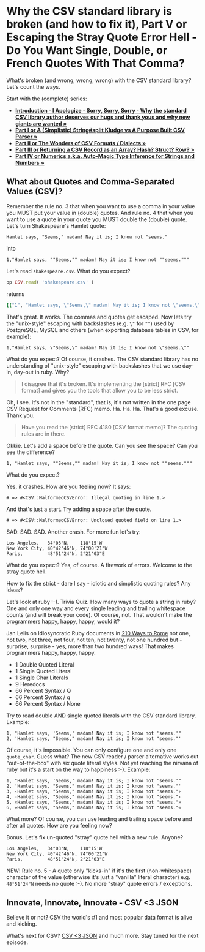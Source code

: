 # Why the CSV standard library is broken (and how to fix it), Part V or Escaping the Stray Quote Error Hell - Do You Want Single, Double, or French Quotes With That Comma?

What's broken (and wrong, wrong, wrong) with the CSV standard library? Let's count the ways.


Start with the (complete) series:
- **[Introduction - I Apologize - Sorry, Sorry, Sorry - Why the standard CSV library author deserves our hugs and thank yous and why new giants are wanted »](sorry-sorry-sorry.md)**
- **[Part I or A (Simplistic) String#split Kludge vs A Purpose Built CSV Parser »](why-the-csv-stdlib-is-broken.md)**
- **[Part II or The Wonders of CSV Formats / Dialects »](csv-formats.md)**
- **[Part III or Returning a CSV Record as an Array? Hash? Struct? Row? »](csv-array-hash-struct.md)**
- **[Part IV or Numerics a.k.a. Auto-Magic Type Inference for Strings and Numbers »](csv-numerics.md)**



## What about Quotes and Comma-Separated Values (CSV)?


Remember the rule no. 3 that
when you want to use a comma in your value
you MUST put your value in (double) quotes.
And rule no. 4 that when you want to use a quote in your quote
you MUST double the (double) quote.
Let's turn Shakespeare's Hamlet quote:

```
Hamlet says, "Seems," madam! Nay it is; I know not "seems."
```

into 

```
1,"Hamlet says, ""Seems,"" madam! Nay it is; I know not ""seems."""
```


Let's read `shakespeare.csv`. What do you expect?

``` ruby
pp CSV.read( 'shakespeare.csv' )
```

returns

``` ruby
[["1", "Hamlet says, \"Seems,\" madam! Nay it is; I know not \"seems.\""]]
```

That's great. It works. The commas and quotes get escaped.
Now lets try the "unix-style" escaping with backslashes (e.g. `\"` for `""`)
used by PostgreSQL, MySQL and others (when exporting database tables in CSV, for example):

```
1,"Hamlet says, \"Seems,\" madam! Nay it is; I know not \"seems.\""
```

What do you expect? Of course, it crashes.
The CSV standard library has no understanding
of "unix-style" escaping with backslashes
that we use day-in, day-out in ruby.
Why?

> I disagree that it's broken. It's implementing the [strict] RFC [CSV format]
> and gives you the tools that allow you to be less strict.

Oh, I see. It's not in the "standard", that is, it's not written in the one page CSV Request for Comments (RFC) memo. Ha. Ha. Ha. 
That's a good excuse. Thank you.

> Have you read the [strict] RFC 4180 [CSV format memo]? The quoting rules are in there.
 

Okkie. Let's add a space before the quote. Can you see the space?
Can you see the difference?

```
1, "Hamlet says, ""Seems,"" madam! Nay it is; I know not ""seems."""
```

What do you expect?

Yes, it crashes. How are you feeling now? It says:

```
# => #<CSV::MalformedCSVError: Illegal quoting in line 1.>
```

And that's just a start. Try adding a space after the quote.

```
# => #<CSV::MalformedCSVError: Unclosed quoted field on line 1.>
```

SAD. SAD. SAD. Another crash. For more fun let's try:

```
Los Angeles,   34°03'N,    118°15'W
New York City, 40°42'46"N, 74°00'21"W
Paris,         48°51'24"N, 2°21'03"E
```

What do you expect? Yes, of course. A firework of errors.
Welcome to the stray quote hell.


How to fix the strict - dare I say - idiotic and simplistic quoting rules? Any ideas?

Let's look at ruby :-). Trivia Quiz. How many ways to quote a string in ruby? One and only one way and
every single leading and trailing whitespace counts (and will break your code).
Of course, not. That wouldn't make the programmers happy, happy, happy, would it?


Jan Lelis on Idiosyncratic Ruby
documents in [210 Ways to Rome](https://idiosyncratic-ruby.com/15-207-ways-to-rome.html)
not one, not two, not three,
not four, not ten, not twenty, not one hundred but - surprise, surprise -
yes, more than two hundred ways!
That makes programmers happy, happy, happy.

- 1 Double Quoted Literal
- 1 Single Quoted Literal
- 1 Single Char Literals
- 9 Heredocs
- 66 Percent Syntax / Q
- 66 Percent Syntax / q
- 66 Percent Syntax / None


Try to read double AND single quoted literals with
the CSV standard library. Example:

```
1, "Hamlet says, 'Seems,' madam! Nay it is; I know not 'seems.'"
2, 'Hamlet says, "Seems," madam! Nay it is; I know not "seems."'
```

Of course, it's impossible. You can only configure one and only one `quote_char`.
Guess what? The new CSV reader / parser alternative
works out "out-of-the-box" with six quote literal styles. Not yet
reaching the nirvana of ruby but it's a start on the way to happiness :-).
Example:


```
1, "Hamlet says, 'Seems,' madam! Nay it is; I know not 'seems.'"
2, 'Hamlet says, "Seems," madam! Nay it is; I know not "seems."'
3, ‹Hamlet says, "Seems," madam! Nay it is; I know not "seems."›
4, ›Hamlet says, "Seems," madam! Nay it is; I know not "seems."‹
5, «Hamlet says, "Seems," madam! Nay it is; I know not "seems."»
6, »Hamlet says, "Seems," madam! Nay it is; I know not "seems."«
```

What more?
Of course, you can use leading and trailing space before and
after all quotes.
How are you feeling now?



Bonus. Let's fix un-quoted "stray" quote hell with a new rule. Anyone?

```
Los Angeles,   34°03'N,    118°15'W
New York City, 40°42'46"N, 74°00'21"W
Paris,         48°51'24"N, 2°21'03"E
```

NEW! Rule no. 5 -
A quote only "kicks-in" if it's the first (non-whitespace) character of the value
(otherwise it's just a "vanilla" literal character) e.g. `48°51'24"N`
needs no quote :-).  No more "stray" quote errors / exceptions.



## Innovate, Innovate, Innovate -  CSV <3 JSON

Believe it or not? CSV
the world's #1 and most popular data format
is alive and kicking.

What's next for CSV? [CSV <3 JSON](https://github.com/csvspecs/csv-json) and much more.
Stay tuned for the next episode.
